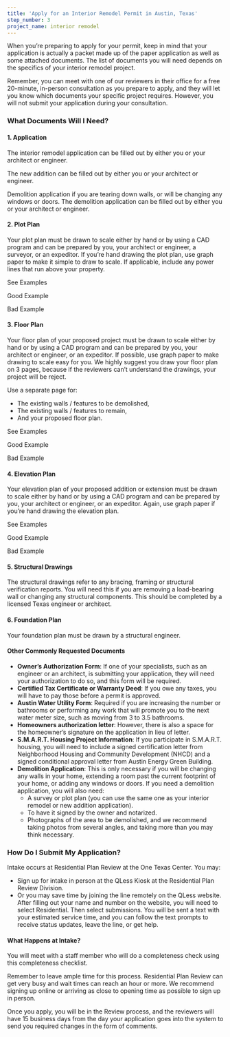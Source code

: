 ```yaml
---
title: 'Apply for an Interior Remodel Permit in Austin, Texas'
step_number: 3
project_name: interior remodel
---
```



When you’re preparing to apply for your permit, keep in mind that your application is actually a packet made up of the paper application as well as some attached documents. The list of documents you will need depends on the specifics of your interior remodel project.

Remember, you can meet with one of our reviewers in their office for a free 20-minute, in-person consultation as you prepare to apply, and they will let you know which documents your specific project requires. However, you will not submit your application during your consultation.

### What Documents Will I Need?

#### 1. Application

The interior remodel application can be filled out by either you or your architect or engineer.

The new addition can be filled out by either you or your architect or engineer.

Demolition application if you are tearing down walls, or will be changing any windows or doors. The demolition application can be filled out by either you or your architect or engineer.

#### 2. Plot Plan

Your plot plan must be drawn to scale either by hand or by using a CAD program and can be prepared by you, your architect or engineer, a surveyor, or an expeditor. If you’re hand drawing the plot plan, use graph paper to make it simple to draw to scale. If applicable, include any power lines that run above your property.

See Examples

Good Example

Bad Example

#### 3. Floor Plan

Your floor plan of your proposed project must be drawn to scale either by hand or by using a CAD program and can be prepared by you, your architect or engineer, or an expeditor. If possible, use graph paper to make drawing to scale easy for you. We highly suggest you draw your floor plan on 3 pages, because if the reviewers can’t understand the drawings, your project will be reject.

Use a separate page for:

* The existing walls / features to be demolished,
* The existing walls / features to remain,
* And your proposed floor plan.

See Examples

Good Example

Bad Example

#### 4. Elevation Plan

Your elevation plan of your proposed addition or extension must be drawn to scale either by hand or by using a CAD program and can be prepared by you, your architect or engineer, or an expeditor. Again, use graph paper if you’re hand drawing the elevation plan.

See Examples

Good Example

Bad Example

#### 5. Structural Drawings

The structural drawings refer to any bracing, framing or structural verification reports. You will need this if you are removing a load-bearing wall or changing any structural components. This should be completed by a licensed Texas engineer or architect.

#### 6. Foundation Plan

Your foundation plan must be drawn by a structural engineer.

#### Other Commonly Requested Documents

* **Owner’s Authorization Form**: If one of your specialists, such as an engineer or an architect, is submitting your application, they will need your authorization to do so, and this form will be required.
* **Certified Tax Certificate or Warranty Deed**: If you owe any taxes, you will have to pay those before a permit is approved.
* **Austin Water Utility Form**: Required if you are increasing the number or bathrooms or performing any work that will promote you to the next water meter size, such as moving from 3 to 3.5 bathrooms.
* **Homeowners authorization letter**: However, there is also a space for the homeowner’s signature on the application in lieu of letter.
* **S.M.A.R.T. Housing Project Information**: If you participate in S.M.A.R.T. housing, you will need to include a signed certification letter from Neighborhood Housing and Community Development (NHCD) and a signed conditional approval letter from Austin Energy Green Building.
* **Demolition Application**: This is only necessary if you will be changing any walls in your home, extending a room past the current footprint of your home, or adding any windows or doors. If you need a demolition application, you will also need:
  * A survey or plot plan (you can use the same one as your interior remodel or new addition application).
  * To have it signed by the owner and notarized.
  * Photographs of the area to be demolished, and we recommend taking photos from several angles, and taking more than you may think necessary.

### How Do I Submit My Application?

Intake occurs at Residential Plan Review at the One Texas Center. You may:

* Sign up for intake in person at the QLess Kiosk at the Residential Plan Review Division.
* Or you may save time by joining the line remotely on the QLess website. After filling out your name and number on the website, you will need to select Residential. Then select submissions. You will be sent a text with your estimated service time, and you can follow the text prompts to receive status updates, leave the line, or get help.

#### What Happens at Intake?

You will meet with a staff member who will do a completeness check using this completeness checklist.

Remember to leave ample time for this process. Residential Plan Review can get very busy and wait times can reach an hour or more. We recommend signing up online or arriving as close to opening time as possible to sign up in person.

Once you apply, you will be in the Review process, and the reviewers will have 15 business days from the day your application goes into the system to send you required changes in the form of comments.

